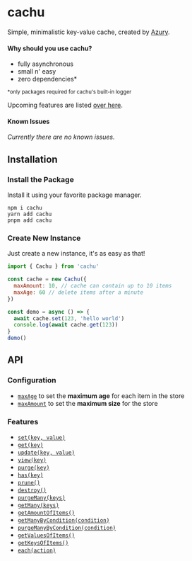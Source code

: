 # cachu

Simple, minimalistic key-value cache, created by [Azury](https://github.com/azurystudios).

#### Why should you use cachu?

- fully asynchronous
- small n' easy
- zero dependencies*

<sup>*only packages required for cachu's built-in logger</sup>

Upcoming features are listed [over here](https://github.com/azurystudios/cachu/projects/1).

#### Known Issues

*Currently there are no known issues.*

## Installation

### Install the Package

Install it using your favorite package manager.

```sh-session
npm i cachu
yarn add cachu
pnpm add cachu
```

### Create New Instance

Just create a new instance, it's as easy as that!

```js
import { Cachu } from 'cachu'

const cache = new Cachu({
  maxAmount: 10, // cache can contain up to 10 items
  maxAge: 60 // delete items after a minute
})

const demo = async () => {
  await cache.set(123, 'hello world')
  console.log(await cache.get(123))
}
demo()
```

## API

### Configuration

- [`maxAge`](https://github.com/azurystudios/cachu/wiki/configuration#max-age) to set the **maximum age** for each item in the store
- [`maxAmount`](https://github.com/azurystudios/cachu/wiki/configuration#max-amount) to set the **maximum size** for the store

### Features

- [`set(key, value)`](https://github.com/azurystudios/cachu/wiki/features#set)
- [`get(key)`](https://github.com/azurystudios/cachu/wiki/features#get)
- [`update(key, value)`](https://github.com/azurystudios/cachu/wiki/features#update)
- [`view(key)`](https://github.com/azurystudios/cachu/wiki/features#view)
- [`purge(key)`](https://github.com/azurystudios/cachu/wiki/features#purge)
- [`has(key)`](https://github.com/azurystudios/cachu/wiki/features#has)
- [`prune()`](https://github.com/azurystudios/cachu/wiki/features#prune)
- [`destroy()`](https://github.com/azurystudios/cachu/wiki/features#destroy)
- [`purgeMany(keys)`](https://github.com/azurystudios/cachu/wiki/features#purge-many)
- [`getMany(keys)`](https://github.com/azurystudios/cachu/wiki/features#get-many)
- [`getAmountOfItems()`](https://github.com/azurystudios/cachu/wiki/features#get-amount-of-items)
- [`getManyByCondition(condition)`](https://github.com/azurystudios/cachu/wiki/features#get-many-by-condition)
- [`purgeManyByCondition(condition)`](https://github.com/azurystudios/cachu/wiki/features#purge-many-by-condition)
- [`getValuesOfItems()`](https://github.com/azurystudios/cachu/wiki/features#get-values-of-items)
- [`getKeysOfItems()`](https://github.com/azurystudios/cachu/wiki/features#get-keys-of-items)
- [`each(action)`](https://github.com/azurystudios/cachu/wiki/features#each)
